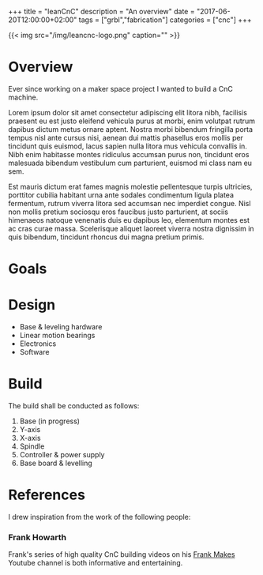 +++
title = "leanCnC"
description = "An overview"
date = "2017-06-20T12:00:00+02:00"
tags = ["grbl","fabrication"]
categories = ["cnc"]
+++

{{< img src="/img/leancnc-logo.png" caption="" >}}

# Overview
Ever since working on a maker space project I wanted to build a CnC machine. 

Lorem ipsum dolor sit amet consectetur adipiscing elit litora nibh, facilisis praesent eu est justo eleifend vehicula purus 
at morbi, enim volutpat rutrum dapibus dictum metus ornare aptent. Nostra morbi bibendum fringilla porta tempus nisl ante 
cursus nisi, aenean dui mattis phasellus eros mollis per tincidunt quis euismod, lacus sapien nulla litora mus vehicula 
convallis in. Nibh enim habitasse montes ridiculus accumsan purus non, tincidunt eros malesuada bibendum vestibulum cum parturient,
euismod mi class nam eu sem.

Est mauris dictum erat fames magnis molestie pellentesque turpis ultricies, porttitor cubilia habitant urna ante sodales condimentum 
ligula platea fermentum, rutrum viverra litora sed accumsan nec imperdiet congue. Nisl non mollis pretium sociosqu eros faucibus 
justo parturient, at sociis himenaeos natoque venenatis duis eu dapibus leo, elementum montes est ac cras curae massa. Scelerisque 
aliquet laoreet viverra nostra dignissim in quis bibendum, tincidunt rhoncus dui magna pretium primis.

# Goals


# Design

- Base & leveling hardware
- Linear motion bearings
- Electronics
- Software

# Build

The build shall be conducted as follows:

1. Base (in progress)
2. Y-axis
3. X-axis
4. Spindle
5. Controller & power supply
6. Base board & levelling

# References

I drew inspiration from the work of the following people:

### Frank Howarth
Frank's series of high quality CnC building videos on his 
[Frank Makes](https://www.youtube.com/playlist?list=PLZqh4Qx3PPHka0hxFPcKI475XsxOgrkJb)
Youtube channel is both informative and entertaining.




